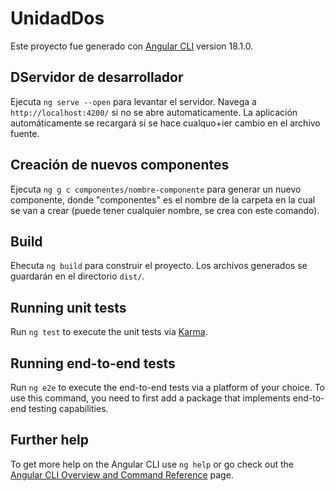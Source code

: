 # UnidadDos

Este proyecto fue generado con [Angular CLI](https://github.com/angular/angular-cli) version 18.1.0.

## DServidor de desarrollador

Ejecuta `ng serve --open` para levantar el servidor. Navega a `http://localhost:4200/` si no se abre automaticamente. La aplicación automáticamente se recargará si se hace cualquo+ier cambio en el archivo fuente.

## Creación de nuevos componentes

Ejecuta `ng g c componentes/nombre-componente` para generar un nuevo componente, donde "componentes" es el nombre de la carpeta en la cual se van a crear (puede tener cualquier nombre, se crea con este comando).

## Build

Ehecuta `ng build` para construir el proyecto. Los archivos generados se guardarán en el directorio `dist/`.

## Running unit tests

Run `ng test` to execute the unit tests via [Karma](https://karma-runner.github.io).

## Running end-to-end tests

Run `ng e2e` to execute the end-to-end tests via a platform of your choice. To use this command, you need to first add a package that implements end-to-end testing capabilities.

## Further help

To get more help on the Angular CLI use `ng help` or go check out the [Angular CLI Overview and Command Reference](https://angular.dev/tools/cli) page.
